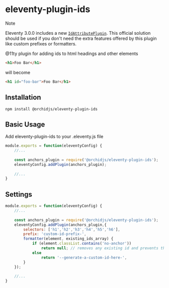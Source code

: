 # eleventy-plugin-ids

> [!NOTE]
> Eleventy 3.0.0 includes a new [`IdAttributePlugin`](https://www.11ty.dev/docs/plugins/id-attribute/). This official solution should be used if you don't need the extra features offered by this plugin like custom prefixes or formatters.

@11ty plugin for adding ids to html headings and other elements

```html
<h1>Foo Bar</h1>
```
will become

```html
<h1 id="foo-bar">Foo Bar</h1>
```

## Installation

```
npm install @orchidjs/eleventy-plugin-ids
```

## Basic Usage

Add eleventy-plugin-ids to your .eleventy.js file
```js
module.exports = function(eleventyConfig) {
	//...
	
	const anchors_plugin = require('@orchidjs/eleventy-plugin-ids');
	eleventyConfig.addPlugin(anchors_plugin);
	
	//...
}
```


## Settings

```js
module.exports = function(eleventyConfig) {
	//...
	
	const anchors_plugin = require('@orchidjs/eleventy-plugin-ids');
	eleventyConfig.addPlugin(anchors_plugin,{
		selectors: ['h1','h2','h3','h4','h5','h6'],
		prefix: 'custom-id-prefix-',
		formatter(element, existing_ids_array) {
			if (element.classList.contains('no-anchor'))
				return null; // removes any existing id and prevents the formatter from creating a new one
			else
				return '--generate-a-custom-id-here-',
		}
	});
	
	//...
}
```

